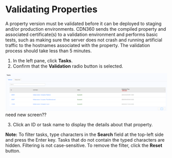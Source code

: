 <!--?xml version="1.0" encoding="utf-8"?-->

# Validating Properties

A property version must be validated before it can be deployed to staging and/or production environments. CDN360 sends the compiled property and associated certificate(s) to a validation environment and performs basic tests, such as making sure the server does not crash and running artificial traffic to the hostnames associated with the property. The validation process should take less than 5 minutes.

1. In the left pane, click **Tasks**.
2. Confirm that the **Validation** radio button is selected.

![null](</docs/resources/images/Validations_Overview.png>)  need new screen??
 
3. Click an ID or task name to display the details about that property.

**Note:** To filter tasks, type characters in the **Search** field at the top-left side and press the Enter key. Tasks that do not contain the typed characters are hidden. Filtering is not case-sensitive. To remove the filter, click the **Reset** button.

